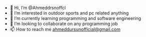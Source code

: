 - 👋 Hi, I’m @Ahmeddrsnoffcl
- 👀 I’m interested in outdoor sports and pc related anything
- 🌱 I’m currently learning programming and software engineering
- 💞️ I’m looking to collaborate on any programming job
- 📫 How to reach me ahmeddursunofficial@gmail.com

<!---
Ahmeddrsnoffcl/Ahmeddrsnoffcl is a ✨ special ✨ repository because its `README.md` (this file) appears on your GitHub profile.
You can click the Preview link to take a look at your changes.
--->
